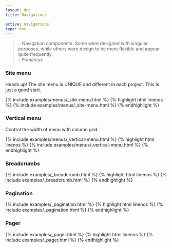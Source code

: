 ```yaml
---
layout: doc
title: Navigations

active: navigations
type: doc
---
```


<blockquote>
	<p>
		.. Navigation components. Some were designed with singular purposes, while others were design to be more flexible and appear quite frequently.<br />
		<em> - Primercss</em>
	</p>
</blockquote>


<h3 class="panel-doc__heading">Site menu</h3>
<div class="notice-message">
	<div class="notice notice--warning">
		Heads up! The site menu is UNIQUE and different in each project. This is just a good start.
	</div>
</div>

{% include examples/menus/_site-menu.html %}
{% highlight html linenos %}
	{% include examples/menus/_site-menu.html %}
{% endhighlight %}


<h3 class="panel-doc__heading">Vertical menu</h3>
Control the width of menu with column grid.

{% include examples/menus/_vertical-menu.html %}
{% highlight html linenos %}
	{% include examples/menus/_vertical-menu.html %}
{% endhighlight %}


<h3 class="panel-doc__heading">Breadcrumbs</h3>
{% include examples/_breadcrumb.html %}
{% highlight html linenos %}
	{% include examples/_breadcrumb.html %}
{% endhighlight %}


<h3 class="panel-doc__heading">Pagination</h3>
{% include examples/_pagination.html %}
{% highlight html linenos %}
	{% include examples/_pagination.html %}
{% endhighlight %}

<h3 class="panel-doc__heading">Pager</h3>
{% include examples/_pager.html %}
{% highlight html linenos %}
	{% include examples/_pager.html %}
{% endhighlight %}
